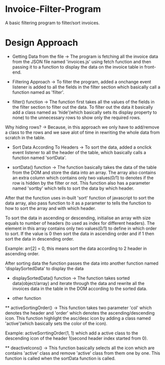 # Invoice-Filter-Program
A basic filtering program to filter/sort invoices. 

# Design Approach 
* Getting Data from the file
-> The program is fetching all the invoice data from the JSON file named 'invoices.js' using fetch function and then passing it to a function to display the data on the invoice table in front-end.

* Filtering Approach
-> To filter the program, added a onchange event listener is added to all the fields in the filter section which basically call a function named as 'filter'.

* filter() function
-> The function first takes all the values of the fields in the filter section to filter out the data. To filter out the data it basically add a class named as 'hide'(which basically sets its display property to none) to the unnecessary rows to show only the required rows. 

Why hiding rows?
-> Because, in this approach we only have to add/remove a class to the rows and we save alot of time in rewriting the whole data from scratch in the table.

* Sort Data According To Headers 
-> To sort the data, added a onclick event listener to all the header of the table, which basically calls a function named 'sortData'. 

* sortData() function
-> The function basically takes the data of the table from the DOM and store the data into an array. The array also contains an extra column which contains only two values(0/1) to denotes if the row is hidden by the filter or not. This function also has a parameter named 'sortby' which tells to sort the data by which header.

After that the function uses in-built 'sort' function of javascript to sort the data array, also pass function to it as a parameter to tells the function to how to sort the array and with which header.

To sort the data in ascending or descending, initialise an array with size equals to number of headers (to used as index for different headers). The element in this array contains only two values(0/1) to define in which order to sort. If the value is 0 then sort the data in ascending order and if 1 then sort the data in descending order.

Example: arr[2] = 0, this means sort the data according to 2 header in ascending order.

After sorting data the function passes the data into another function named 'displaySortedData' to display the data

* displaySortedData() function
-> The function takes sorted data(object/array) and iterate through the data and rewrite all the invoices data in the table in the DOM according to the sorted data.

* other function

** activeSortingOrder() 
-> This function takes two parameter 'col' which denotes the header and 'order' which denotes the ascending/descending icon.
This function highlight the asc/desc icon by adding a class named 'active'(which basically sets the color of the icon).

Example: activeSorrtingOrder(1, 1) which add a active class to the descending icon of the header 1(second header index started from 0).

** deactiveIcons()
-> This function basically selects all the icon which are contains 'active' class and remove 'active' class from them one by one. This function is called when the sortData function is called.
